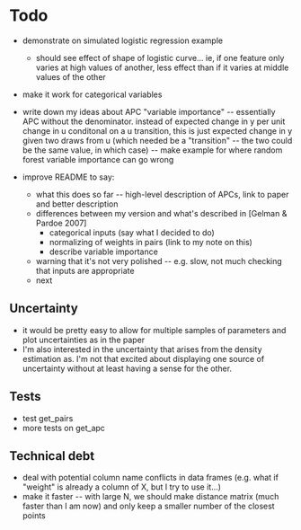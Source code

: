 # Todo

- demonstrate on simulated logistic regression example
	- should see effect of shape of logistic curve... ie, if one feature only varies at high values of another, less effect than if it varies at middle values of the other

- make it work for categorical variables

- write down my ideas about APC "variable importance" -- essentially APC without the denominator. instead of expected change in y per unit change in u conditonal on a u transition, this is just expected change in y given two draws from u (which needed be a "transition" -- the two could be the same value, in which case) -- make example for where random forest variable importance can go wrong

- improve README to say:
	- what this does so far -- high-level description of APCs, link to paper and better description
	- differences between my version and what's described in [Gelman & Pardoe 2007]
		- categorical inputs (say what I decided to do)
		- normalizing of weights in pairs (link to my note on this)
		- describe variable importance
	- warning that it's not very polished -- e.g. slow, not much checking that inputs are appropriate
	- next 

## Uncertainty

- it would be pretty easy to allow for multiple samples of parameters and plot uncertainties as in the paper
- I'm also interested in the uncertainty that arises from the density estimation as. I'm not that excited about displaying one source of uncertainty without at least having a sense for the other.

## Tests

- test get_pairs
- more tests on get_apc


## Technical debt

- deal with potential column name conflicts in data frames (e.g. what if "weight" is already a column of X, but I try to use it...)
- make it faster -- with large N, we should make distance matrix (much faster than I am now) and only keep a smaller number of the closest points

